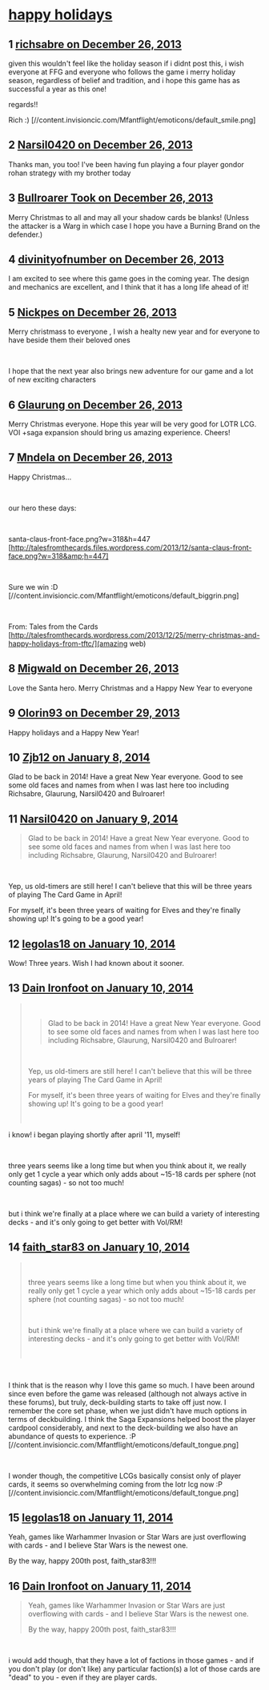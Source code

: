 # [happy holidays](https://community.fantasyflightgames.com/topic/95751-happy-holidays/)

## 1 [richsabre on December 26, 2013](https://community.fantasyflightgames.com/topic/95751-happy-holidays/?do=findComment&comment=938522)

given this wouldn't feel like the holiday season if i didnt post this, i wish everyone at FFG and everyone who follows the game i merry holiday season, regardless of belief and tradition, and i hope this game has as successful a year as this one!

regards!!

Rich :) [//content.invisioncic.com/Mfantflight/emoticons/default_smile.png]

## 2 [Narsil0420 on December 26, 2013](https://community.fantasyflightgames.com/topic/95751-happy-holidays/?do=findComment&comment=938542)

Thanks man, you too! I've been having fun playing a four player gondor rohan strategy with my brother today

## 3 [Bullroarer Took on December 26, 2013](https://community.fantasyflightgames.com/topic/95751-happy-holidays/?do=findComment&comment=938547)

Merry Christmas to all and may all your shadow cards be blanks! (Unless the attacker is a Warg in which case I hope you have a Burning Brand on the defender.)

## 4 [divinityofnumber on December 26, 2013](https://community.fantasyflightgames.com/topic/95751-happy-holidays/?do=findComment&comment=938550)

I am excited to see where this game goes in the coming year. The design and mechanics are excellent, and I think that it has a long life ahead of it!

## 5 [Nickpes on December 26, 2013](https://community.fantasyflightgames.com/topic/95751-happy-holidays/?do=findComment&comment=938564)

Merry christmass to everyone , I wish a healty new year and for everyone to have beside them their beloved ones

 

I hope that the next year also brings new adventure for our game and a lot of new exciting characters 

## 6 [Glaurung on December 26, 2013](https://community.fantasyflightgames.com/topic/95751-happy-holidays/?do=findComment&comment=938576)

Merry Christmas everyone. Hope this year will be very good for LOTR LCG. VOI +saga expansion should bring us amazing experience. Cheers!

## 7 [Mndela on December 26, 2013](https://community.fantasyflightgames.com/topic/95751-happy-holidays/?do=findComment&comment=938609)

Happy Christmas...

 

our hero these days:

 

santa-claus-front-face.png?w=318&h=447 [http://talesfromthecards.files.wordpress.com/2013/12/santa-claus-front-face.png?w=318&amp;h=447]

 

Sure we win :D [//content.invisioncic.com/Mfantflight/emoticons/default_biggrin.png]

 

From: Tales from the Cards [http://talesfromthecards.wordpress.com/2013/12/25/merry-christmas-and-happy-holidays-from-tftc/](amazing web)

## 8 [Migwald on December 26, 2013](https://community.fantasyflightgames.com/topic/95751-happy-holidays/?do=findComment&comment=938724)

Love the Santa hero. Merry Christmas and a Happy New Year to everyone

## 9 [Olorin93 on December 29, 2013](https://community.fantasyflightgames.com/topic/95751-happy-holidays/?do=findComment&comment=940553)

Happy holidays and a Happy New Year!

## 10 [Zjb12 on January 8, 2014](https://community.fantasyflightgames.com/topic/95751-happy-holidays/?do=findComment&comment=949174)

Glad to be back in 2014! Have a great New Year everyone. Good to see some old faces and names from when I was last here too including Richsabre, Glaurung, Narsil0420 and Bulroarer!

## 11 [Narsil0420 on January 9, 2014](https://community.fantasyflightgames.com/topic/95751-happy-holidays/?do=findComment&comment=949766)

> Glad to be back in 2014! Have a great New Year everyone. Good to see some old faces and names from when I was last here too including Richsabre, Glaurung, Narsil0420 and Bulroarer!

 

Yep, us old-timers are still here! I can't believe that this will be three years of playing The Card Game in April!

For myself, it's been three years of waiting for Elves and they're finally showing up! It's going to be a good year!

## 12 [legolas18 on January 10, 2014](https://community.fantasyflightgames.com/topic/95751-happy-holidays/?do=findComment&comment=950517)

Wow! Three years. Wish I had known about it sooner.

## 13 [Dain Ironfoot on January 10, 2014](https://community.fantasyflightgames.com/topic/95751-happy-holidays/?do=findComment&comment=950531)

>  
> 
> > Glad to be back in 2014! Have a great New Year everyone. Good to see some old faces and names from when I was last here too including Richsabre, Glaurung, Narsil0420 and Bulroarer!
> 
>  
> 
> Yep, us old-timers are still here! I can't believe that this will be three years of playing The Card Game in April!
> 
> For myself, it's been three years of waiting for Elves and they're finally showing up! It's going to be a good year!
> 
>  

i know! i began playing shortly after april '11, myself!

 

three years seems like a long time but when you think about it, we really only get 1 cycle a year which only adds about ~15-18 cards per sphere (not counting sagas) - so not too much!

 

but i think we're finally at a place where we can build a variety of interesting decks - and it's only going to get better with VoI/RM!

## 14 [faith_star83 on January 10, 2014](https://community.fantasyflightgames.com/topic/95751-happy-holidays/?do=findComment&comment=950645)

>  
> 
> three years seems like a long time but when you think about it, we really only get 1 cycle a year which only adds about ~15-18 cards per sphere (not counting sagas) - so not too much!
> 
>  
> 
> but i think we're finally at a place where we can build a variety of interesting decks - and it's only going to get better with VoI/RM!
> 
>  

 

I think that is the reason why I love this game so much. I have been around since even before the game was released (although not always active in these forums), but truly, deck-building starts to take off just now. I remember the core set phase, when we just didn't have much options in terms of deckbuilding. I think the Saga Expansions helped boost the player cardpool considerably, and next to the deck-building we also have an abundance of quests to experience. :P [//content.invisioncic.com/Mfantflight/emoticons/default_tongue.png]

 

I wonder though, the competitive LCGs basically consist only of player cards, it seems so overwhelming coming from the lotr lcg now :P [//content.invisioncic.com/Mfantflight/emoticons/default_tongue.png]

## 15 [legolas18 on January 11, 2014](https://community.fantasyflightgames.com/topic/95751-happy-holidays/?do=findComment&comment=951642)

Yeah, games like Warhammer Invasion or Star Wars are just overflowing with cards - and I believe Star Wars is the newest one.

By the way, happy 200th post, faith_star83!!!

## 16 [Dain Ironfoot on January 11, 2014](https://community.fantasyflightgames.com/topic/95751-happy-holidays/?do=findComment&comment=951761)

> Yeah, games like Warhammer Invasion or Star Wars are just overflowing with cards - and I believe Star Wars is the newest one.
> 
> By the way, happy 200th post, faith_star83!!!

 

i would add though, that they have a lot of factions in those games - and if you don't play (or don't like) any particular faction(s) a lot of those cards are "dead" to you - even if they are player cards.

